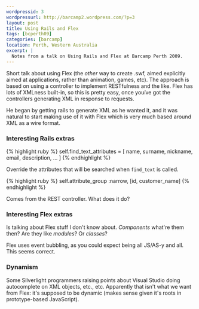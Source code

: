 ```yaml
--- 
wordpressid: 3
wordpressurl: http://barcamp2.wordpress.com/?p=3
layout: post
title: Using Rails and Flex
tags: [bcperth09]
categories: [barcamp]
location: Perth, Western Australia
excerpt: |
  Notes from a talk on Using Rails and Flex at Barcamp Perth 2009.
---
```


Short talk about using Flex (the *other* way to create .swf, aimed explicitly
aimed at applications, rather than animation, games, etc). The approach is
based on using a controller to implement RESTfulness and the like. Flex has
lots of XMLness built-in, so this is pretty easy, once youíve got the
controllers generating XML in response to requests.

He began by getting rails to generate XML as he wanted it, and it was natural
to start making use of it with Flex which is very much based around XML as a
wire format.

### Interesting Rails extras

{% highlight ruby %}
self.find_text_attributes = [ name, surname, nickname, email, description, ... ]
{% endhighlight %}

Override the attributes that will be searched when `find_text` is called.

{% highlight ruby %}
self.attribute_group :narrow, [id, customer_name]
{% endhighlight %}

Comes from the REST controller. What does it do?

### Interesting Flex extras

Is talking about Flex stuff I don't know about. *Components* what're them
then? Are they like *modules*? Or *classes*?

Flex uses event bubbling, as you could expect being all JS/AS-y and all. This
seems correct.

### Dynamism

Some Silverlight programmers raising points about Visual Studio doing
autocomplete on XML objects, etc., etc. Apparently that isn't what we want
from Flex: it's supposed to be dynamic (makes sense given it's roots in
prototype-based JavaScript).
